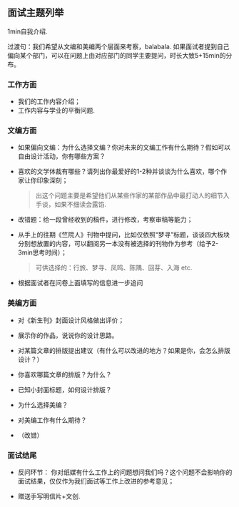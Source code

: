## 面试主题列举

1min自我介绍.

过渡句：我们希望从文编和美编两个层面来考察，balabala. 如果面试者提到自己偏向某个部门，可以在问题上由对应部门的同学主要提问，时长大致5+15min的分布。

### 工作方面

* 我们的工作内容介绍；
* 工作内容与学业的平衡问题.

### 文编方面

* 如果偏向文编：为什么选择文编？你对未来的文编工作有什么期待？假如可以自由设计活动，你有哪些方案？

* 喜欢的文学体裁有哪些？请列出你最爱好的1-2种并谈谈为什么喜欢，哪个作家让你印象深刻；

  > 出这个问题主要是希望他们从某些作家的某部作品中最打动人的细节入手谈，如果不细读会露馅.

* 改错题：给一段曾经收到的稿件，进行修改，考察审稿等能力；

* 从手上的往期《竺院人》刊物中提问，比如仅依照“梦寻”标题，谈谈四大板块分别想放置的内容，可以翻阅另一本没有被选择的刊物作为参考（给予2-3min思考时间）；

  > 可供选择的：行旅、梦寻、凤鸣、陈隅、回芽、入海 etc.

* 根据面试者在问卷上面填写的信息进一步追问

### 美编方面

* 对《新生刊》封面设计风格做出评价；

* 展示你的作品，说说你的设计思路。

* 对某篇文章的排版提出建议（有什么可以改进的地方？如果是你，会怎么排版设计？）

* 你喜欢哪篇文章的排版？为什么？

* 已知小封面标题，如何设计排版？

* 为什么选择美编？

* 对美编工作有什么期待？

* （改错）

  

### 面试结尾

* 反问环节：
  你对纸媒有什么工作上的问题想问我们吗？这个问题不会影响你的面试结果，仅仅作为我们面试等工作上改进的参考意见；

* 赠送手写明信片+文创.

